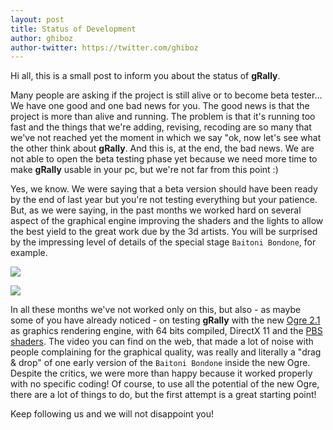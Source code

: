 ```yaml
---
layout: post
title: Status of Development
author: ghiboz
author-twitter: https://twitter.com/ghiboz
---
```


Hi all,
this is a small post to inform you about the status of **gRally**.

Many people are asking if the project is still alive or to become beta tester... We have one good and one bad news for you. The good news is that the project is more than alive and running. The problem is that it's running too fast and the things that we're adding, revising, recoding are so many that we've not reached yet the moment in which we say "ok, now let's see what the other think about **gRally**. And this is, at the end, the bad news. We are not able to open the beta testing phase yet because we need more time to make **gRally** usable in your pc, but we're not far from this point :)

Yes, we know. We were saying that a beta version should have been ready by the end of last year but you're not testing everything but your patience. But, as we were saying, in the past months we worked hard on several aspect of the graphical engine improving the shaders and the lights to allow the best yield to the great work due by the 3d artists. You will be surprised by the impressing level of details of the special stage `Baitoni Bondone`, for example.

![](http://dev.grally.net/img/rock.jpg)

![](http://dev.grally.net/img/collage.jpg)

In all these months we've not worked only on this, but also - as maybe some of you have already noticed - on testing **gRally** with the new [Ogre 2.1](http://www.ogre3d.org) as graphics rendering engine, with  64 bits compiled, DirectX 11 and the [PBS shaders](https://www.allegorithmic.com/pbr-guide). The video you can find on the web, that made a lot of noise with people complaining for the graphical quality, was really and literally a "drag & drop" of one early version of the `Baitoni Bondone` inside the new Ogre. Despite the critics, we were more than happy because it worked properly with no specific coding! Of course, to use all the potential of the new Ogre, there are a lot of things to do, but the first attempt is a great starting point!

Keep following us and we will not disappoint you!
